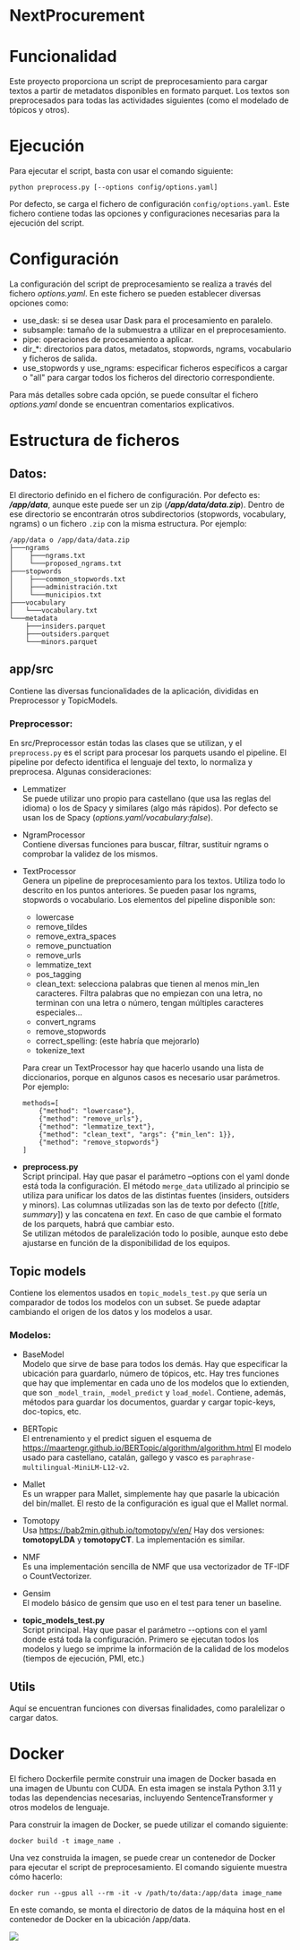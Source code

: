 # NextProcurement

# Funcionalidad
Este proyecto proporciona un script de preprocesamiento para cargar textos a partir de metadatos disponibles en formato parquet. Los textos son preprocesados para todas las actividades siguientes (como el modelado de tópicos y otros).

# Ejecución
Para ejecutar el script, basta con usar el comando siguiente:
```
python preprocess.py [--options config/options.yaml]
```

Por defecto, se carga el fichero de configuración `config/options.yaml`. Este fichero contiene todas las opciones y configuraciones necesarias para la ejecución del script.

# Configuración
La configuración del script de preprocesamiento se realiza a través del fichero _options.yaml_. En este fichero se pueden establecer diversas opciones como:

- use_dask: si se desea usar Dask para el procesamiento en paralelo.
- subsample: tamaño de la submuestra a utilizar en el preprocesamiento.
- pipe: operaciones de procesamiento a aplicar.
- dir_*: directorios para datos, metadatos, stopwords, ngrams, vocabulario y ficheros de salida.
- use_stopwords y use_ngrams: especificar ficheros específicos a cargar o "all" para cargar todos los ficheros del directorio correspondiente.

Para más detalles sobre cada opción, se puede consultar el fichero _options.yaml_ donde se encuentran comentarios explicativos.

# Estructura de ficheros
## Datos:
El directorio definido en el fichero de configuración. Por defecto es: **_/app/data_**, aunque este puede ser un zip (**_/app/data/data.zip_**). Dentro de ese directorio se encontrarán otros subdirectorios (stopwords, vocabulary, ngrams) o un fichero `.zip` con la misma estructura. Por ejemplo:
```
/app/data o /app/data/data.zip
├───ngrams
│    ├───ngrams.txt
│    └───proposed_ngrams.txt
├───stopwords
│    ├───common_stopwords.txt
│    ├───administración.txt
│    └───municipios.txt
├───vocabulary
│   └───vocabulary.txt
└───metadata
    ├───insiders.parquet
    ├───outsiders.parquet
    └───minors.parquet
```
## app/src
Contiene las diversas funcionalidades de la aplicación, divididas en Preprocessor y TopicModels.

### Preprocessor:
En src/Preprocessor están todas las clases que se utilizan, y el `preprocess.py` es el script para procesar los parquets usando el pipeline. El pipeline por defecto identifica el lenguaje del texto, lo normaliza y preprocesa.
Algunas consideraciones:
- Lemmatizer\
    Se puede utilizar uno propio para castellano (que usa las reglas del idioma) o los de Spacy y similares (algo más rápidos). Por defecto se usan los de Spacy (*options.yaml/vocabulary:false*).

- NgramProcessor\
    Contiene diversas funciones para buscar, filtrar, sustituir ngrams o comprobar la validez de los mismos.

- TextProcessor\
    Genera un pipeline de preprocesamiento para los textos. Utiliza todo lo descrito en los puntos anteriores. Se pueden pasar los ngrams, stopwords o vocabulario. Los elementos del pipeline disponible son:
    - lowercase
    - remove_tildes
    - remove_extra_spaces
    - remove_punctuation
    - remove_urls
    - lemmatize_text
    - pos_tagging
    - clean_text: selecciona palabras que tienen al menos min_len caracteres. Filtra palabras que no empiezan con una letra, no terminan con una letra o número, tengan múltiples caracteres especiales…
    - convert_ngrams
    - remove_stopwords
    - correct_spelling: (este habría que mejorarlo)
    - tokenize_text

    Para crear un TextProcessor hay que hacerlo usando una lista de diccionarios, porque en algunos casos es necesario usar parámetros. Por ejemplo:
    ```
    methods=[
        {"method": "lowercase"},
        {"method": "remove_urls"},
        {"method": "lemmatize_text"},
        {"method": "clean_text", "args": {"min_len": 1}},
        {"method": "remove_stopwords"}
    ]
    ```
- **preprocess.py**\
    Script principal. Hay que pasar el parámetro –options con el yaml donde está toda la configuración. El método `merge_data` utilizado al principio se utiliza para unificar los datos de las distintas fuentes (insiders, outsiders y minors). Las columnas utilizadas son las de texto por defecto ([_title_, _summary_]) y las concatena en _text_. En caso de que cambie el formato de los parquets, habrá que cambiar esto.\
    Se utilizan métodos de paralelización todo lo posible, aunque esto debe ajustarse en función de la disponibilidad de los equipos.

## Topic models
Contiene los elementos usados en `topic_models_test.py` que sería un comparador de todos los modelos con un subset. Se puede adaptar cambiando el origen de los datos y los modelos a usar.

### Modelos:
- BaseModel\
    Modelo que sirve de base para todos los demás. Hay que especificar la ubicación para guardarlo, número de tópicos, etc. Hay tres funciones que hay que implementar en cada uno de los modelos que lo extienden, que son `_model_train`, `_model_predict` y `load_model`.
    Contiene, además, métodos para guardar los documentos, guardar y cargar topic-keys, doc-topics, etc.
- BERTopic\
    El entrenamiento y el predict siguen el esquema de https://maartengr.github.io/BERTopic/algorithm/algorithm.html
    El modelo usado para castellano, catalán, gallego y vasco es `paraphrase-multilingual-MiniLM-L12-v2`.
- Mallet\
    Es un wrapper para Mallet, simplemente hay que pasarle la ubicación del bin/mallet. El resto de la configuración es igual que el Mallet normal.
- Tomotopy\
    Usa https://bab2min.github.io/tomotopy/v/en/
    Hay dos versiones: **tomotopyLDA** y **tomotopyCT**. La implementación es similar. 
- NMF\
    Es una implementación sencilla de NMF que usa vectorizador de TF-IDF o CountVectorizer.
- Gensim\
    El modelo básico de gensim que uso en el test para tener un baseline.

- **topic_models_test.py**\
Script principal. Hay que pasar el parámetro --options con el yaml donde está toda la configuración. Primero se ejecutan todos los modelos y luego se imprime la información de la calidad de los modelos (tiempos de ejecución, PMI, etc.)

## Utils
Aquí se encuentran funciones con diversas finalidades, como paralelizar o cargar datos.

# Docker
El fichero Dockerfile permite construir una imagen de Docker basada en una imagen de Ubuntu con CUDA. En esta imagen se instala Python 3.11 y todas las dependencias necesarias, incluyendo SentenceTransformer y otros modelos de lenguaje.

Para construir la imagen de Docker, se puede utilizar el comando siguiente:
```
docker build -t image_name .
```

Una vez construida la imagen, se puede crear un contenedor de Docker para ejecutar el script de preprocesamiento. El comando siguiente muestra cómo hacerlo:
```
docker run --gpus all --rm -it -v /path/to/data:/app/data image_name
```
En este comando, se monta el directorio de datos de la máquina host en el contenedor de Docker en la ubicación /app/data.

[![](https://img.shields.io/badge/lang-en-red)](README.en.md)
